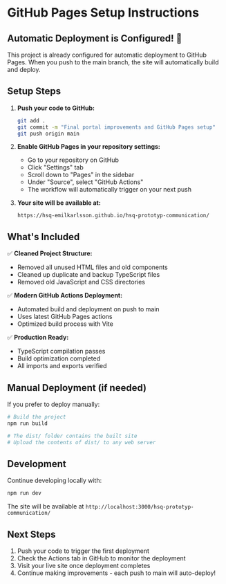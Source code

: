 # GitHub Pages Setup Instructions

## Automatic Deployment is Configured! 🎉

This project is already configured for automatic deployment to GitHub Pages. When you push to the main branch, the site will automatically build and deploy.

## Setup Steps

1. **Push your code to GitHub:**
   ```bash
   git add .
   git commit -m "Final portal improvements and GitHub Pages setup"
   git push origin main
   ```

2. **Enable GitHub Pages in your repository settings:**
   - Go to your repository on GitHub
   - Click "Settings" tab
   - Scroll down to "Pages" in the sidebar
   - Under "Source", select "GitHub Actions"
   - The workflow will automatically trigger on your next push

3. **Your site will be available at:**
   ```
   https://hsq-emilkarlsson.github.io/hsq-prototyp-communication/
   ```

## What's Included

✅ **Cleaned Project Structure:**
- Removed all unused HTML files and old components
- Cleaned up duplicate and backup TypeScript files
- Removed old JavaScript and CSS directories

✅ **Modern GitHub Actions Deployment:**
- Automated build and deployment on push to main
- Uses latest GitHub Pages actions
- Optimized build process with Vite

✅ **Production Ready:**
- TypeScript compilation passes
- Build optimization completed
- All imports and exports verified

## Manual Deployment (if needed)

If you prefer to deploy manually:

```bash
# Build the project
npm run build

# The dist/ folder contains the built site
# Upload the contents of dist/ to any web server
```

## Development

Continue developing locally with:

```bash
npm run dev
```

The site will be available at `http://localhost:3000/hsq-prototyp-communication/`

## Next Steps

1. Push your code to trigger the first deployment
2. Check the Actions tab in GitHub to monitor the deployment
3. Visit your live site once deployment completes
4. Continue making improvements - each push to main will auto-deploy!
